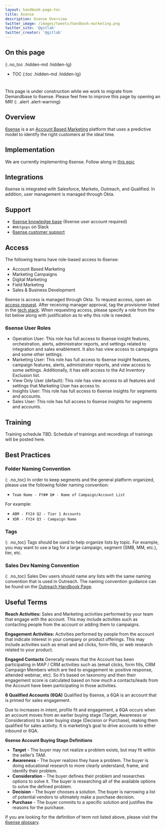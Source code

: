 ```yaml
---
layout: handbook-page-toc
title: 6sense
description: 6sense Overview
twitter_image: /images/tweets/handbook-marketing.png
twitter_site: '@gitlab'
twitter_creator: '@gitlab'
---
```

## On this page
{:.no_toc .hidden-md .hidden-lg}

- TOC
{:toc .hidden-md .hidden-lg}

# <i class="fab fa-gitlab fa-fw" style="color:rgb(252,109,38); font-size:.85em" aria-hidden="true"></i> 

This page is under construction while we work to migrate from Demandbase to 6sense. Please feel free to improve this page by opening an MR! 
{: .alert .alert-warning}


## Overview

[6sense](https://6sense.com/) is a an [Account Based Marketing](https://about.gitlab.com/handbook/marketing/account-based-marketing/) platform that uses a predictive model to identify the right customers at the ideal time.  

## Implementation

We are currently implementing 6sense. Follow along in [this epic](https://gitlab.com/groups/gitlab-com/marketing/-/epics/3963)

## Integrations

6sense is integrated with Salesforce, Marketo, Outreach, and Qualified. In addition, user management is managed through Okta.

## Support

- [6sense knowledge base](https://support.6sense.com/) (6sense user account required)
- `#mktgops` on Slack
- [6sense customer support](https://revcity.6sense.com/entry/connect/jsconnect)

## Access

The following teams have role-based access to 6sense:
- Account Based Marketing
- Marketing Campaigns
- Digital Marketing
- Field Marketing
- Sales & Business Development

6sense is access is managed through Okta. To request access, open an [access request](https://about.gitlab.com/handbook/business-technology/end-user-services/onboarding-access-requests/access-requests/). After receiving manager approval, tag the provisioner listed in the [tech stack](https://gitlab.com/gitlab-com/www-gitlab-com/-/blob/master/data/tech_stack.yml). When requesting access, please specify a role from the list below along with justification as to why this role is needed.

### 6sense User Roles

- Operation User: This role has full access to 6sense insight features, orchestration, alerts, administrator reports, and settings related to integration and sales enablement. It also has view access to campaigns and some other settings.
- Marketing User: This role has full access to 6sense insight features, campaign features, alerts, administrator reports, and view access to some settings. Additionally, it has edit access to the Ad Inventory Exclusion list.
- View Only User (default): This role has view access to all features and settings that Marketing User has access to.
- Insights User: This role has full access to 6sense insights for segments and accounts.
- Sales User: This role has full access to 6sense insights for segments and accounts.

## Training

Training schedule TBD. Schedule of trainings and recordings of trainings will be posted here.

## Best Practices 

### Folder Naming Convention
{: .no_toc}
In order to keep segments and the general platform organized, please use the following folder naming convention:
- `Team Name - FY## Q# - Name of Campaign/Account List`

For example: 
- `ABM - FY24 Q2 - Tier 1 Accounts`
- `XDR - FY24 Q3 - Campaign Name`

### Tags
{: .no_toc}
Tags should be used to help organize lists by topic. For example, you may want to use a tag for a large campaign, segment (SMB, MM, etc.), tier, etc.  

### Sales Dev Naming Convention
{: .no_toc}
Sales Dev users should name any lists with the same naming convention that is used in Outreach. The naming convention guidance can be found on the [Outreach Handbook Page](https://about.gitlab.com/handbook/marketing/marketing-operations/outreach/#sequences).

## Useful Terms
**Reach Activities:**
Sales and Marketing activities performed by your team that engage with the account. This may include activities such as contacting people from the account or adding them to campaigns.

**Engagement Activities:**
Activities performed by people from the account that indicate interest in your company or product offerings. This may include activities such as email and ad clicks, form-fills, or web research related to your product.

**Engaged Contacts**
Generally means that the Account has been participating in MAP / CRM activities such as (email clicks, form fills, CRM Campaign Members which are tied to engagement ie: positive response, attended webinar, etc). So it’s based on taxonomy and then their engagement score is calculated based on how much a contacts/leads from the Account have been participating in those activities. 

**6 Qualified Accounts (6QA)**
Qualified by 6sense, a 6QA is an account that is primed for sales engagement.

Due to increases in intent, profile fit and engagement, a 6QA occurs when an account moves from an earlier buying stage (Target, Awareness or Consideration) to a later buying stage (Decision or Purchase), making them qualified for sales activity. It is marketing’s goal to drive accounts to either inbound or 6QA.

**6sense Account Buying Stage Definitions**
- **Target** - The buyer may not realize a problem exists, but may fit within the seller’s TAM.
- **Awareness** - The buyer realizes they have a problem. The buyer is doing educational research to more clearly understand, frame, and identify their problem.
- **Consideration** - The buyer defines their problem and researches options to solve it. The buyer is researching all of the available options to solve the defined problem.
- **Decision** - The buyer chooses a solution. The buyer is narrowing a list of potential vendors to ultimately make a purchase decision.
- **Purchase** - The buyer commits to a specific solution and justifies the reasons for the purchase.

If you are looking for the definition of term not listed above, please visit the [6sense glossary](https://6sense.com/glossary/).

